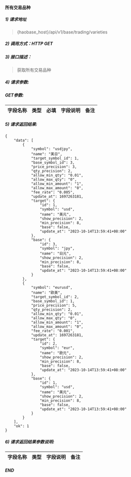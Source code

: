#### 所有交易品种


##### 1) 请求地址

>{haobase_host}/api/v1/base/trading/varieties

##### 2) 调用方式：HTTP GET

##### 3) 接口描述：

> 获取所有交易品种

##### 4) 请求参数:

##### GET参数:
|字段名称       |类型            |必填            |字段说明         |备注     |
| -------------|:--------------:|:--------------:|:--------------:|:------:|



##### 5) 请求返回结果:

```
{
    "data": [
        {
            "symbol": "usdjpy",
            "name": "美日",
            "target_symbol_id": 1,
            "base_symbol_id": 3,
            "price_precision": 3,
            "qty_precision": 2,
            "allow_min_qty": "0.01",
            "allow_max_qty": "0",
            "allow_min_amount": "1",
            "allow_max_amount": "0",
            "fee_rate": "0.005",
            "update_at": 1697263181,
            "target": {
                "id": 1,
                "symbol": "usd",
                "name": "美元",
                "show_precision": 2,
                "min_precision": 8,
                "base": false,
                "update_at": "2023-10-14T13:59:41+08:00"
            },
            "base": {
                "id": 3,
                "symbol": "jpy",
                "name": "日元",
                "show_precision": 2,
                "min_precision": 8,
                "base": false,
                "update_at": "2023-10-14T13:59:41+08:00"
            }
        },
        {
            "symbol": "eurusd",
            "name": "欧美",
            "target_symbol_id": 2,
            "base_symbol_id": 1,
            "price_precision": 5,
            "qty_precision": 2,
            "allow_min_qty": "0.01",
            "allow_max_qty": "0",
            "allow_min_amount": "1",
            "allow_max_amount": "0",
            "fee_rate": "0.001",
            "update_at": 1697263181,
            "target": {
                "id": 2,
                "symbol": "eur",
                "name": "欧元",
                "show_precision": 2,
                "min_precision": 8,
                "base": false,
                "update_at": "2023-10-14T13:59:41+08:00"
            },
            "base": {
                "id": 1,
                "symbol": "usd",
                "name": "美元",
                "show_precision": 2,
                "min_precision": 8,
                "base": false,
                "update_at": "2023-10-14T13:59:41+08:00"
            }
        }
    ],
    "ok": 1
}
```


##### 6) 请求返回结果参数说明:
|字段名称       |类型            |字段说明         |备注     |
| -------------|:--------------:|:--------------:|:--------------:|

  
##### END  
  

